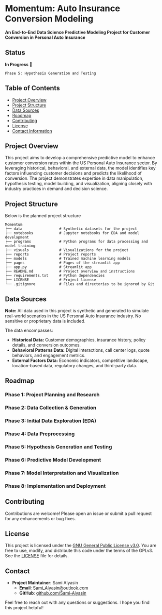 # Momentum: Auto Insurance Conversion Modeling

**An End-to-End Data Science Predictive Modeling Project for Customer Conversion in Personal Auto Insurance**

## Status
**In Progress 🚧** 

    Phase 5: Hypothesis Generation and Testing

## Table of Contents
- [Project Overview](#project-overview)
- [Project Structure](#project-structure)
- [Data Sources](#data-sources)
- [Roadmap](#roadmap)
- [Contributing](#contributing)
- [License](#license)
- [Contact Information](#contact-information)

## Project Overview

This project aims to develop a comprehensive predictive model to enhance customer conversion rates within the US Personal Auto Insurance sector. By leveraging historical, behavioral, and external data, the model identifies key factors influencing customer decisions and predicts the likelihood of conversion. The project demonstrates expertise in data manipulation, hypothesis testing, model building, and visualization, aligning closely with industry practices in demand and decision science.

## Project Structure
Below is the planned project structure
```
Momentum
├── data                 # Synthetic datasets for the project
├── notebooks            # Jupyter notebooks for EDA and model development
├── programs             # Python programs for data processing and model training
├── visuals              # Visualizations for the project
├── reports              # Project reports
├── models               # Trained machine learning models
├── pages                # Pages of the streamlit app            
├── app.py               # Streamlit app
├── README.md            # Project overview and instructions
├── requirements.txt     # Python dependencies
├── LICENSE              # Project license
└── .gitignore           # Files and directories to be ignored by Git

```

## Data Sources

**Note:** All data used in this project is synthetic and generated to simulate real-world scenarios in the US Personal Auto Insurance industry. No sensitive or proprietary data is included.

The data encompasses:

- **Historical Data:** Customer demographics, insurance history, policy details, and conversion outcomes.
- **Behavioral Patterns Data:** Digital interactions, call center logs, quote behaviors, and engagement metrics.
- **External Factors Data:** Economic indicators, competitive landscape, location-based data, regulatory changes, and third-party data.

## Roadmap

### Phase 1: Project Planning and Research

### Phase 2: Data Collection & Generation

### Phase 3: Initial Data Exploration (EDA)

### Phase 4: Data Preprocessing

### Phase 5: Hypothesis Generation and Testing

### Phase 6: Predictive Model Development

### Phase 7: Model Interpretation and Visualization

### Phase 8: Implementation and Deployment

## Contributing

Contributions are welcome! Please open an issue or submit a pull request for any enhancements or bug fixes.

## License

This project is licensed under the [GNU General Public License v3.0](https://www.gnu.org/licenses/gpl-3.0.en.html#license-text). You are free to use, modify, and distribute this code under the terms of the GPLv3. See the [LICENSE](LICENSE) file for details.


## Contact

- **Project Maintainer**: Sami Alyasin   
    - **Email**: Sami_Alyasin@outlook.com
    - **GitHub**: [github.com/Sami-Alyasin](https://github.com/Sami-Alyasin)

Feel free to reach out with any questions or suggestions. I hope you find this project helpful!

